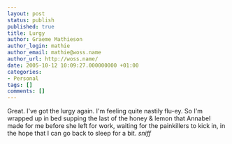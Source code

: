 ```yaml
---
layout: post
status: publish
published: true
title: Lurgy
author: Graeme Mathieson
author_login: mathie
author_email: mathie@woss.name
author_url: http://woss.name/
date: 2005-10-12 10:09:27.000000000 +01:00
categories:
- Personal
tags: []
comments: []
---
```

Great.  I've got the lurgy again.  I'm feeling quite nastily flu-ey.  So I'm wrapped up in bed supping the last of the honey &amp; lemon that Annabel made for me before she left for work, waiting for the painkillers to kick in, in the hope that I can go back to sleep for a bit.  *sniff*
